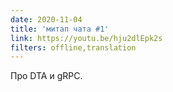 ```yaml
---
date: 2020-11-04
title: 'митап чата #1'
link: https://youtu.be/hju2dlEpk2s
filters: offline,translation
---
```


Про DTA и gRPC.
